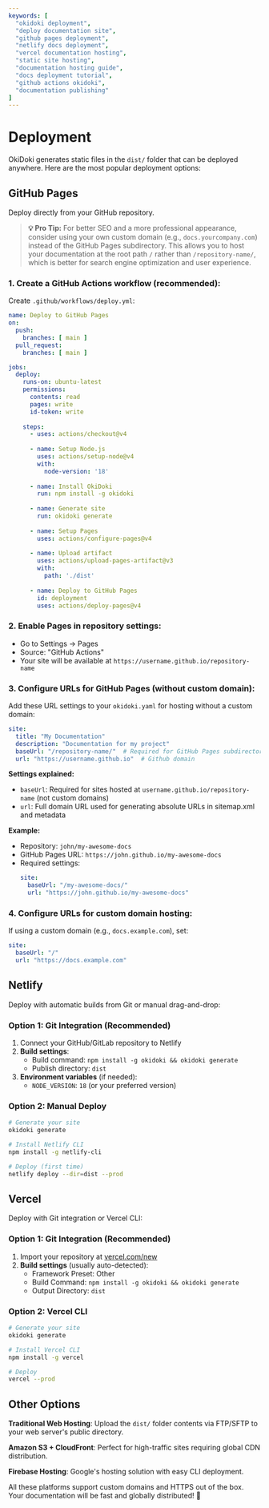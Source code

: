 ```yaml
---
keywords: [
  "okidoki deployment",
  "deploy documentation site",
  "github pages deployment",
  "netlify docs deployment",
  "vercel documentation hosting",
  "static site hosting",
  "documentation hosting guide",
  "docs deployment tutorial",
  "github actions okidoki",
  "documentation publishing"
]
---
```


# Deployment

OkiDoki generates static files in the `dist/` folder that can be deployed anywhere. Here are the most popular deployment options:

## GitHub Pages

Deploy directly from your GitHub repository.

> **💡 Pro Tip:** For better SEO and a more professional appearance, consider using your own custom domain (e.g., `docs.yourcompany.com`) instead of the GitHub Pages subdirectory. This allows you to host your documentation at the root path `/` rather than `/repository-name/`, which is better for search engine optimization and user experience.


### 1. Create a GitHub Actions workflow (recommended):

Create `.github/workflows/deploy.yml`:

```yaml
name: Deploy to GitHub Pages
on:
  push:
    branches: [ main ]
  pull_request:
    branches: [ main ]

jobs:
  deploy:
    runs-on: ubuntu-latest
    permissions:
      contents: read
      pages: write
      id-token: write
    
    steps:
      - uses: actions/checkout@v4
      
      - name: Setup Node.js
        uses: actions/setup-node@v4
        with:
          node-version: '18'
          
      - name: Install OkiDoki
        run: npm install -g okidoki
        
      - name: Generate site
        run: okidoki generate
        
      - name: Setup Pages
        uses: actions/configure-pages@v4
        
      - name: Upload artifact
        uses: actions/upload-pages-artifact@v3
        with:
          path: './dist'
          
      - name: Deploy to GitHub Pages
        id: deployment
        uses: actions/deploy-pages@v4
```

### 2. Enable Pages in repository settings:
- Go to Settings → Pages
- Source: "GitHub Actions"
- Your site will be available at `https://username.github.io/repository-name`

### 3. Configure URLs for GitHub Pages (without custom domain):


Add these URL settings to your `okidoki.yaml` for hosting without a custom domain:

```yaml
site:
  title: "My Documentation"
  description: "Documentation for my project"
  baseUrl: "/repository-name/"  # Required for GitHub Pages subdirectories
  url: "https://username.github.io"  # Github domain
```

**Settings explained:**
- `baseUrl`: Required for sites hosted at `username.github.io/repository-name` (not custom domains)
- `url`: Full domain URL used for generating absolute URLs in sitemap.xml and metadata

**Example:**
- Repository: `john/my-awesome-docs`
- GitHub Pages URL: `https://john.github.io/my-awesome-docs`
- Required settings:
  ```yaml
  site:
    baseUrl: "/my-awesome-docs/"
    url: "https://john.github.io/my-awesome-docs"
  ```

### 4. Configure URLs for custom domain hosting:

If using a custom domain (e.g., `docs.example.com`), set:
```yaml
site:
  baseUrl: "/"
  url: "https://docs.example.com"
```

## Netlify

Deploy with automatic builds from Git or manual drag-and-drop:

### Option 1: Git Integration (Recommended)
1. Connect your GitHub/GitLab repository to Netlify
2. **Build settings**:
   - Build command: `npm install -g okidoki && okidoki generate`
   - Publish directory: `dist`
3. **Environment variables** (if needed):
   - `NODE_VERSION`: `18` (or your preferred version)

### Option 2: Manual Deploy
```bash
# Generate your site
okidoki generate

# Install Netlify CLI
npm install -g netlify-cli

# Deploy (first time)
netlify deploy --dir=dist --prod
```

## Vercel

Deploy with Git integration or Vercel CLI:

### Option 1: Git Integration (Recommended)
1. Import your repository at [vercel.com/new](https://vercel.com/new)
2. **Build settings** (usually auto-detected):
   - Framework Preset: Other
   - Build Command: `npm install -g okidoki && okidoki generate`
   - Output Directory: `dist`

### Option 2: Vercel CLI
```bash
# Generate your site
okidoki generate

# Install Vercel CLI
npm install -g vercel

# Deploy
vercel --prod
```

## Other Options

**Traditional Web Hosting**: Upload the `dist/` folder contents via FTP/SFTP to your web server's public directory.

**Amazon S3 + CloudFront**: Perfect for high-traffic sites requiring global CDN distribution.

**Firebase Hosting**: Google's hosting solution with easy CLI deployment.

All these platforms support custom domains and HTTPS out of the box. Your documentation will be fast and globally distributed! 🚀 